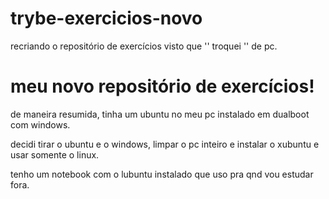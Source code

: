 # trybe-exercicios-novo
recriando o repositório de exercícios visto que '' troquei '' de pc.

# meu novo repositório de exercícios!

de maneira resumida, tinha um ubuntu no meu pc instalado em dualboot com windows.

decidi tirar o ubuntu e o windows, limpar o pc inteiro e instalar o xubuntu e usar somente o linux.

tenho um notebook com o lubuntu instalado que uso pra qnd vou estudar fora.